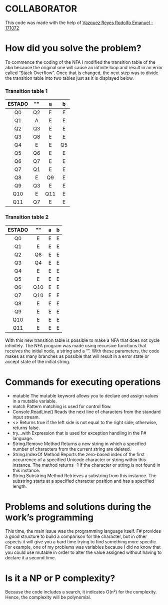 # **COLLABORATOR**
This code was made with the help of [Vazquez Reyes Rodolfo Emanuel - 171072]( https://github.com/upslp-teoriacomputacional/171072)
# **How did you solve the problem?**
To commence the coding of the NFA I modified the transition table of the a*ba* because the original one will cause an infinite loop and result in an error called “Stack Overflow”. Once that is changed, the next step was to divide the transition table into two tables just as it is displayed below.
### Transition table 1
| ESTADO  | ""  | a  | b  |
| :------------: | :------------: | :------------: | :------------: |
|Q0|Q2|E|E|
|Q1|A|E|E|
|Q2|Q3|E|E|
|Q3|Q8|E|E|
|Q4|E|E|Q5|
|Q5|Q6|E|E|
|Q6|Q7|E|E|
|Q7|Q1|E|E|
|Q8|E|Q9|E|
|Q9|Q3|E|E|
|Q10|E|Q11|E|
|Q11|Q7|E|E|

### Transition table 2
| ESTADO  | ""  | a  | b  |
| :------------: | :------------: | :------------: | :------------: |
|Q0|E|E|E|
|Q1|E|E|E|
|Q2|Q8|E|E|
|Q3|Q4|E|E|
|Q4|E|E|E|
|Q5|E|E|E|
|Q6|Q10|E|E|
|Q7|Q10|E|E|
|Q8|E|E|E|
|Q9|E|E|E|
|Q10|E|E|E|
|Q11|E|E|E|

With this new transition table is possible to make a NFA that does not cycle infinitely. 
The NFA program was made using recursive functions that receives the initial node, a string and a “”. With these parameters, the code makes as many branches as possible that will result in a error state or accept state of the initial string.
# **Commands for executing operations**
-   mutable The mutable keyword allows you to declare and assign values in a mutable variable.
-   match       Pattern matching is used for control flow.
-   Console.ReadLine()  Reads the next line of characters from the standard input stream.
-   <>      Returns true if the left side is not equal to the right side; otherwise, returns false. 
- try...with	Expression that is used for exception handling in the F# language.
- String.Remove Method	Returns a new string in which a specified number of characters from the current string are deleted.
- String.IndexOf Method	Reports the zero-based index of the first occurrence of a specified Unicode character or string within this instance. The method returns -1 if the character or string is not found in this instance.
- String.Substring Method	Retrieves a substring from this instance. The substring starts at a specified character position and has a specified length.
# **Problems and solutions during the work’s programming**
This time, the main issue was the programming language itself. F# provides a good structure to build a comparison for the character, but in other aspects it will give you a hard time trying to find something more specific. For example, one of my problems was variables because I did no know that you could use mutable in order to alter the value assigned without having to declare it a second time.
# **Is it a NP or P complexity?**
Because the code includes a search, it indicates O(n²) for the complexity. Hence, the complexity will be polynomial.
